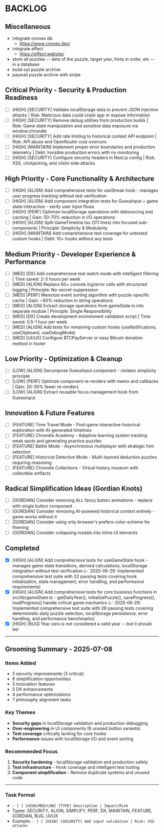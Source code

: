 # BACKLOG

## Miscellaneous

- integrate convex db
  - https://www.convex.dev/
- integrate effect
  - https://effect.website/
- store all puzzles -- date of the puzzle, target year, hints in order, etc -- in a database
- build out puzzle archive
- paywall puzzle archive with stripe

## Critical Priority - Security & Production Readiness

- [ ] [HIGH] [SECURITY] Validate localStorage data to prevent JSON injection attacks | Risk: Malicious data could crash app or expose information
- [ ] [HIGH] [SECURITY] Remove debug utilities from production builds | Risk: Game state manipulation and sensitive data exposure via window.chrondle
- [ ] [HIGH] [SECURITY] Add rate limiting to historical context API endpoint | Risk: API abuse and OpenRouter cost overruns
- [ ] [HIGH] [MAINTAIN] Implement proper error boundaries and production telemetry | Debt: Invisible production errors with no monitoring
- [ ] [HIGH] [SECURITY] Configure security headers in Next.js config | Risk: XSS, clickjacking, and client-side attacks

## High Priority - Core Functionality & Architecture

- [ ] [HIGH] [ALIGN] Add comprehensive tests for useStreak hook - manages user progress tracking without test verification
- [ ] [HIGH] [ALIGN] Add component integration tests for GuessInput + game state interaction - verify user input flows
- [ ] [HIGH] [PERF] Optimize localStorage operations with debouncing and caching | Gain: 50-70% reduction in I/O operations
- [ ] [HIGH] [ALIGN] Split GameTimeline.tsx (311 lines) into focused sub-components | Principle: Simplicity & Modularity
- [ ] [HIGH] [MAINTAIN] Add comprehensive test coverage for untested custom hooks | Debt: 10+ hooks without any tests

## Medium Priority - Developer Experience & Performance

- [ ] [MED] [DX] Add comprehensive test watch mode with intelligent filtering | Time saved: 2-3 hours per week
- [ ] [MED] [ALIGN] Replace 60+ console.log/error calls with structured logging | Principle: No-secret-suppression
- [ ] [MED] [PERF] Memoize event sorting algorithm with puzzle-specific cache | Gain: ~90% reduction in string operations
- [ ] [MED] [ALIGN] Extract storage operations from gameState.ts into separate module | Principle: Single Responsibility
- [ ] [MED] [DX] Create development environment validation script | Time saved: 0.5-1 hour per week
- [ ] [MED] [ALIGN] Add tests for remaining custom hooks (useNotifications, useClipboard, useDebugMode)
- [ ] [MED] [UI/UX] Configure BTCPayServer or easy Bitcoin donation method in footer

## Low Priority - Optimization & Cleanup

- [ ] [LOW] [ALIGN] Decompose GuessInput component - violates simplicity principle
- [ ] [LOW] [PERF] Optimize component re-renders with memo and callbacks | Gain: 20-30% fewer re-renders
- [ ] [LOW] [ALIGN] Extract reusable focus management hook from GuessInput

## Innovation & Future Features

- [ ] [FEATURE] Time Travel Mode - Post-game interactive historical exploration with AI-generated timelines
- [ ] [FEATURE] Chrondle Academy - Adaptive learning system tracking weak spots and generating practice puzzles
- [ ] [FEATURE] Battle Mode - Asynchronous multiplayer with strategic hint selection
- [ ] [FEATURE] Historical Detective Mode - Multi-layered deduction puzzles requiring reasoning
- [ ] [FEATURE] Chrondle Collections - Virtual history museum with collectible artifacts

## Radical Simplification Ideas (Gordian Knots)

- [ ] [GORDIAN] Consider removing ALL fancy button animations - replace with single button component
- [ ] [GORDIAN] Consider removing AI-powered historical context entirely - game works without it
- [ ] [GORDIAN] Consider using only browser's prefers-color-scheme for theming
- [ ] [GORDIAN] Consider collapsing modals into inline UI elements

## Completed

- [x] [HIGH] [ALIGN] Add comprehensive tests for useGameState hook - manages game state transitions, derived calculations, localStorage integration without test verification (✅ 2025-06-29: Implemented comprehensive test suite with 22 passing tests covering hook initialization, state management, error handling, and performance requirements)
- [x] [HIGH] [ALIGN] Add comprehensive tests for core business functions in src/lib/gameState.ts - getDailyYear(), initializePuzzle(), saveProgress(), loadProgress() handle critical game mechanics (✅ 2025-06-29: Implemented comprehensive test suite with 28 passing tests covering deterministic daily puzzle selection, localStorage persistence, error handling, and performance benchmarks)
- [x] [HIGH] [BUG] Year zero is not considered a valid year -- but it should be!

---

## Grooming Summary - 2025-07-08

### Items Added

- 5 security improvements (3 critical)
- 6 simplification opportunities
- 5 innovation features
- 5 DX enhancements
- 4 performance optimizations
- 7 philosophy alignment tasks

### Key Themes

- **Security gaps** in localStorage validation and production debugging
- **Over-engineering** in UI components (6 unused button variants)
- **Test coverage** critically lacking for core hooks
- **Performance** issues with localStorage I/O and event sorting

### Recommended Focus

1. **Security hardening** - localStorage validation and production safety
2. **Test infrastructure** - Hook coverage and intelligent test tooling
3. **Component simplification** - Remove duplicate systems and unused code

---

### Task Format

- `- [ ] [HIGH/MED/LOW] [TYPE] Description | Impact/Risk`
- Types: SECURITY, ALIGN, SIMPLIFY, PERF, DX, MAINTAIN, FEATURE, GORDIAN, BUG, UI/UX
- Example: `- [ ] [HIGH] [SECURITY] Add input validation | Risk: XSS attacks`
